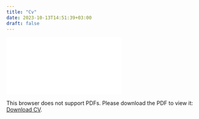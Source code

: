 ```yaml
---
title: "Cv"
date: 2023-10-13T14:51:39+03:00
draft: false
---
```



<object data="/Resume-Seckin-ALAN.pdf" type="application/pdf" width="100%" height="1000px">
    <embed src="/Resume-Seckin-ALAN.pdf">
        <p>This browser does not support PDFs. Please download the PDF to view it: <a href="/Resume-Seckin-ALAN.pdf">Download CV</a>.</p>
    </embed>
</object>